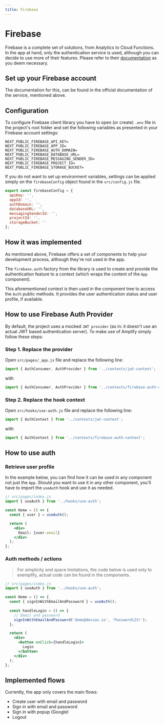 ```yaml
---
title: Firebase
---
```


# Firebase

Firebase is a complete set of solutions, from Analytics to Cloud Functions. In the app at hand, only
the authentication service is used, although you can decide to use more of their features. Please
refer to their [documentation](https://firebase.google.com/docs)
as you deem necessary.

## Set up your Firebase account

The documentation for this, can be found in the official documentation of the service, mentioned
above.

## Configuration

To configure Firebase client library you have to open (or create) `.env` file in the project's root
folder and set the following variables as presented in your Firebase account settings:

```shell
NEXT_PUBLIC_FIREBASE_API_KEY=
NEXT_PUBLIC_FIREBASE_APP_ID=
NEXT_PUBLIC_FIREBASE_AUTH_DOMAIN=
NEXT_PUBLIC_FIREBASE_DATABASE_URL=
NEXT_PUBLIC_FIREBASE_MESSAGING_SENDER_ID=
NEXT_PUBLIC_FIREBASE_PROJECT_ID=
NEXT_PUBLIC_FIREBASE_STORAGE_BUCKET=
```

If you do not want to set up environment variables, settings can be applied simply on
the `firebaseConfig` object found in the `src/config.js` file.

```js
export const firebaseConfig = {
  apiKey: '',
  appId: '',
  authDomain: '',
  databaseURL: '',
  messagingSenderId: '',
  projectId: '',
  storageBucket: ''
};
```

## How it was implemented

As mentioned above, Firebase offers a set of components to help your development process, although
they're not used in the app.

The `firebase.auth` factory from the library is used to create and provide the authentication
feature to a context (which wraps the content of the `App` component).

This aforementioned context is then used in the component tree to access the `Auth` public methods.
It provides the user authentication status and user profile, if available.

## How to use Firebase Auth Provider

By default, the project uses a mocked `JWT provider` (as in: it doesn't use an actual JWT based
authentication server). To make use of Amplify simply follow these steps:

### Step 1. Replace the provider

Open `src/pages/_app.js` file and replace the following line:

```js
import { AuthConsumer, AuthProvider } from '../contexts/jwt-context';
```

with

```js
import { AuthConsumer, AuthProvider } from '../contexts/firebase-auth-context';
```

### Step 2. Replace the hook context

Open `src/hooks/use-auth.js` file and replace the following line:

```js
import { AuthContext } from '../contexts/jwt-context';
```

with

```js
import { AuthContext } from '../contexts/firebase-auth-context';
```

## How to use auth

### Retrieve user profile

In the example below, you can find how it can be used in any component not just the `App`. Should
you want to use it in any other component, you'll have to import the `useAuth` hook and use it as
needed.

```jsx
// src/pages/index.js
import { useAuth } from '../hooks/use-auth';

const Home = () => {
  const { user } = useAuth();

  return (
    <div>
      Email: {user.email}
    </div>
  );
};
```

### Auth methods / actions

> For simplicity and space limitations, the code below is used only to exemplify, actual code can be found in the components.

```jsx
// src/pages/index.js
import { useAuth } from '../hooks/use-auth';

const Home = () => {
  const { signInWithEmailAndPassword } = useAuth();
  
  const handleLogin = () => {
    // Email and password
    signInWithEmailAndPassword('demo@devias.io', 'Password123!');
  };

  return (
    <div>
      <button onClick={handleLogin}>
        Login
      </button>
    </div>
  );
};
```

## Implemented flows

Currently, the app only covers the main flows:

- Create user with email and password
- Sign in with email and password
- Sign in with popup (Google)
- Logout
